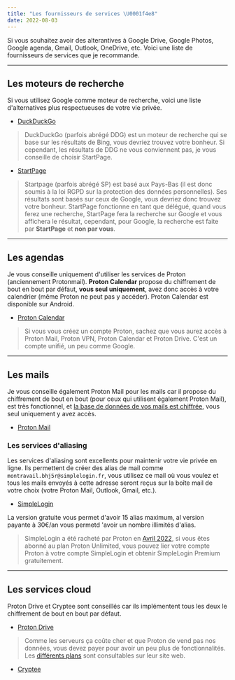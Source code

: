 ```yaml
---
title: "Les fournisseurs de services \U0001f4e8"
date: 2022-08-03
---
```


Si vous souhaitez avoir des alterantives à Google Drive, Google Photos, Google agenda, Gmail, Outlook, OneDrive, etc. Voici une liste de fournisseurs de services que je recommande.

---

## Les moteurs de recherche

Si vous utilisez Google comme moteur de recherche, voici une liste d'alternatives plus respectueuses de votre vie privée.

- [DuckDuckGo](https://duckduckgo.com/)

> DuckDuckGo (parfois abrégé DDG) est un moteur de recherche qui se base sur les résultats de Bing, vous devriez trouvez votre bonheur. Si cependant, les résultats de DDG ne vous conviennent pas, je vous conseille de choisir StartPage.

- [StartPage](https://www.startpage.com/fr/)

> Startpage (parfois abrégé SP) est basé aux Pays-Bas (il est donc soumis à la loi RGPD sur la protection des données personnelles). Ses résultats sont basés sur ceux de Google, vous devriez donc trouvez votre bonheur. StartPage fonctionne en tant que délégué, quand vous ferez une recherche, StartPage fera la recherche sur Google et vous affichera le résultat, cependant, pour Google, la recherche est faite par **StartPage** et **non par vous**.

---

## Les agendas

Je vous conseille uniquement d'utiliser les services de Proton (anciennement Protonmail). **Proton Calendar** propose du chiffrement de bout en bout par défaut, **vous seul uniquement**, avez donc accès à votre calendrier (même Proton ne peut pas y accéder). Proton Calendar est disponible sur Android. 

- [Proton Calendar](https://proton.me/fr/calendar)

> Si vous vous créez un compte Proton, sachez que vous aurez accès à Proton Mail, Proton VPN, Proton Calendar et Proton Drive. C'est un compte unifié, un peu comme Google.

---

## Les mails

Je vous conseille également Proton Mail pour les mails car il propose du chiffrement de bout en bout (pour ceux qui utilisent également Proton Mail), est très fonctionnel, et [la base de données de vos mails est chiffrée](https://proton.me/fr/blog/zero-access-encryption), vous seul uniquement y avez accès.

- [Proton Mail](https://proton.me/fr/mail)

### Les services d'aliasing

Les services d'aliasing sont excellents pour maintenir votre vie privée en ligne. Ils permettent de créer des alias de mail comme `montravail.bhj5r@simplelogin.fr`, vous utilisez ce mail où vous voulez et tous les mails envoyés à cette adresse seront reçus sur la boîte mail de votre choix (votre Proton Mail, Outlook, Gmail, etc.).

- [SimpleLogin](https://simplelogin.io/fr/)

La version gratuite vous permet d'avoir 15 alias maximum, al version payante à 30€/an vous permetd 'avoir un nombre illimités d'alias.

> SimpleLogin a été racheté par Proton en [Avril 2022](https://simplelogin.io/blog/simplelogin-join-proton/), si vous êtes abonné au plan Proton Unlimited, vous pouvez lier votre compte Proton à votre compte SimpleLogin et obtenir SimpleLogin Premium gratuitement.

---

## Les services cloud

Proton Drive et Cryptee sont conseillés car ils implémentent tous les deux le chiffrement de bout en bout par défaut.

- [Proton Drive](https://proton.me/fr/drive)

> Comme les serveurs ça coûte cher et que Proton de vend pas nos données, vous devez payer pour avoir un peu plus de fonctionnalités. Les [différents plans](https://proton.me/fr/pricing) sont consultables sur leur site web.

- [Cryptee](https://crypt.ee/)